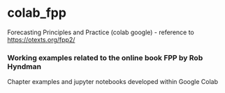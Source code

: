 # colab_fpp
Forecasting Principles and Practice (colab google) - reference to https://otexts.org/fpp2/
### Working examples related to the online book FPP by Rob Hyndman
Chapter examples and jupyter notebooks developed within Google Colab 
